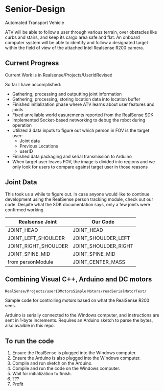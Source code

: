 # Senior-Design

Automated Transport Vehicle

ATV will be able to follow a user through various terrain, over obstacles like curbs and stairs, and keep its cargo area safe and flat. An onboard computer system will be able to identify and follow a designated target within the field of view of the attached Intel Realsense R200 camera.

## Current Progress

Current Work is in Realsense/Projects/UserIdRevised

So far I have accomplished:
* Gathering, processing and outputting joint information
* Gathering, processing, storing location data into location buffer
* Finished initialization phase where ATV learns about user features and joints
* Fixed unreliable world easurements reported from the RealSense SDK
* Implemented Socket-based networking to debug the robot during operation
* Utilized 3 data inputs to figure out which person in FOV is the target user:
	* Joint data
	* Previous Locations
	* userID
* Finished data packaging and serial transmission to Arduino
* When target user leaves FOV, the image is divided into regions and we only look for users to compare against target user in those reasons


## Joint Data

This took us a while to figure out. In case anyone would like to continue development using the RealSense person tracking module, check out our code. Despite what the SDK documentation says, only a few joints were confirmed working.

Realsense Joint |  Our Code
----------------|----------
JOINT_HEAD | JOINT_HEAD
JOINT_LEFT_SHOULDER | JOINT_SHOULDER_LEFT
JOINT_RIGHT_SHOULDER | JOINT_SHOULDER_RIGHT
JOINT_SPINE_MID | JOINT_SPINE_MID
from personModule | JOINT_CENTER_MASS


## Combining Visual C++, Arduino and DC motors

`RealSense/Projects/userIDMotorsSimple`
`Motors/readSerialMotorTest/`

Sample code for controlling motors based on what the RealSense R200 sees. 

Arduino is serially connected to the Windows computer, and instructions are sent in 1-byte increments. Requires an Arduino sketch to parse the bytes, also availble in this repo.

## To run the code

1. Ensure the RealSense is plugged into the Windows computer. 
2. Ensure the Arduino is also plugged into the Windows computer. 
3. Compile and run sketch on the Arduino. 
4. Compile and run the code on the Windows computer. 
5. Wait for initialization to finish.
6. ???
7. Profit



